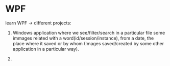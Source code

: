 # WPF
learn WPF -> different projects:  

1.  Windows application where we see/filter/search in a particular file some immages related with a word(id/session/instance), 
    from a date, the place where it saved or by whom (Images saved/created by some other application in a particular way).

2.  
  

